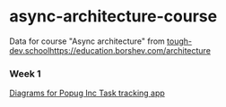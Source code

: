 # async-architecture-course
Data for course "Async architecture" from [tough-dev.school](https://education.borshev.com/architecture)https://education.borshev.com/architecture

### Week 1

[Diagrams for Popug Inc Task tracking app](https://miro.com/app/board/uXjVMwxgrto=/?share_link_id=9838373265244)
